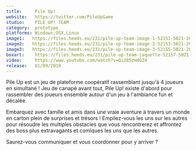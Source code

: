 ```yaml
---
title:     Pile Up!
website:   https://twitter.com/PileUpGame
studio:    PILE UP! TEAM
category:  prototype
platforms: Windows,OSX,Linux
image1:   https://files.heeds.eu/231/pile-up-team-image-1-52151-5021-20180417-163931.png
image2:   https://files.heeds.eu/231/pile-up-team-image-2-52153-5021-20180417-163931.png
image3:   https://files.heeds.eu/231/pile-up-team-image-3-52155-5021-20180417-163933.png
boxart:    https://files.heeds.eu/231/pile-up-team-jaquette-52157-5021-20180417-163933.png
video:     https://www.youtube.com/watch?v=Qi285zHdGZ4
release:   01/09/2019
---
```


Pile Up est un jeu de plateforme coopératif rassemblant jusqu'à 4 joueurs en simultané !
 Jeu de canapé avant tout, Pile Up! existe d'abord pour rassembler des joueurs ensemble autour d'un jeu à l'ambiance fun et décalée.
 
 Embarquez avec famille et amis dans une vraie aventure à travers un monde en carton plein de surprises et trésors ! Empilez-vous les uns sur les autres pour résoudre les multiples obstacles que vous rencontrerez et affrontez des boss plus extravagants et comiques les uns que les autres.
 
 Saurez-vous communiquer et vous coordonner pour y arriver ?
